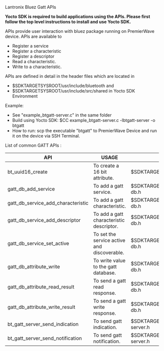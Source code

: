 Lantronix Bluez Gatt APIs

**Yocto SDK is required to build applications using the APIs. Please first follow the top level instructions to install and use Yocto SDK.**

APIs provide user interaction with bluez package running on PremierWave device. APIs are available to

* Register a service
* Register a characteristic
* Register a descriptor
* Read a characteristic.
* Write to a characteristic.

APIs are defined in detail in the header files which are located in

* $SDKTARGETSYSROOT/usr/include/bluetooth and 
* $SDKTARGETSYSROOT/usr/include/src/shared in Yocto SDK Environment

Example:

* See "example_btgatt-server.c" in the same folder
* Build using Yocto SDK: $CC example_btgatt-server.c -lbtgatt-server -o btgatt
* How to run: scp the executable "btgatt" to PremierWave Device and run it on the device via SSH Terminal.

List of common GATT APIs :

|     API                             |               USAGE                        |                  Header File                           |
|-------------------------------------|--------------------------------------------|--------------------------------------------------------|
| bt_uuid16_create                    | To create a 16 bit attribute.              | $SDKTARGETSYSROOT/usr/include/bluetooth/uuid.h         |
| gatt_db_add_service                 | To add a gatt service.                     | $SDKTARGETSYSROOT/usr/include/src/shared/gatt-db.h     |
| gatt_db_service_add_characteristic  | To add a gatt characteristic.              | $SDKTARGETSYSROOT/usr/include/src/shared/gatt-db.h     |
| gatt_db_service_add_descriptor      | To add a gatt characteristic descriptor.   | $SDKTARGETSYSROOT/usr/include/src/shared/gatt-db.h     |
| gatt_db_service_set_active          | To set the service active and discoverable.| $SDKTARGETSYSROOT/usr/include/src/shared/gatt-db.h     |
| gatt_db_attribute_write             | To write value to the gatt database.       | $SDKTARGETSYSROOT/usr/include/src/shared/gatt-db.h     |
| gatt_db_attribute_read_result       | To send a gatt read response.              | $SDKTARGETSYSROOT/usr/include/src/shared/gatt-db.h     |
| gatt_db_attribute_write_result      | To send a gatt write response.             | $SDKTARGETSYSROOT/usr/include/src/shared/gatt-db.h     |
| bt_gatt_server_send_indication      | To send gatt indication.                   | $SDKTARGETSYSROOT/usr/include/src/shared/gatt-server.h |
| bt_gatt_server_send_notification    | To send gatt notification.                 | $SDKTARGETSYSROOT/usr/include/src/shared/gatt-server.h |
